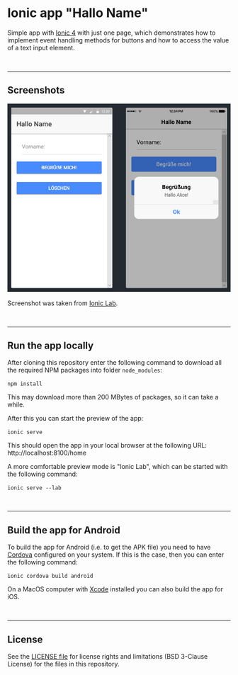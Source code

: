 # Ionic app "Hallo Name" #

Simple app with [Ionic 4](https://ionicframework.com) with just one page, which demonstrates how
to implement event handling methods for buttons and how to access the value of a text input element.

<br>

----
## Screenshots ##

![Screenshot taken from "Ionic Labs" (left: Android; right: iOS)](screenshot.png)

Screenshot was taken from [Ionic Lab](https://blog.ionicframework.com/ionic-lab/).

<br>

----
## Run the app locally ##

After cloning this repository enter the following command to download all the required NPM packages into folder `node_modules`:
````
npm install
````
This may download more than 200 MBytes of packages, so it can take a while.

After this you can start the preview of the app:
````
ionic serve
````
This should open the app in your local browser at the following URL: http://localhost:8100/home

A more comfortable preview mode is "Ionic Lab", which can be started with the following command:
````
ionic serve --lab
````

<br>

----
## Build the app for Android ##

To build the app for Android (i.e. to get the APK file) you need to have [Cordova](https://www.npmjs.com/package/cordova) configured on your system. If this is the case, then you can enter the following command:
````
ionic cordova build android
````

On a MacOS computer with [Xcode](https://developer.apple.com/xcode/) installed you can also build the app for iOS.

<br>

----
## License ##

See the [LICENSE file](LICENSE.md) for license rights and limitations (BSD 3-Clause License)
for the files in this repository.
